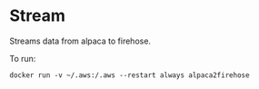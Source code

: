 # Stream

Streams data from alpaca to firehose.

To run:

```docker run -v ~/.aws:/.aws --restart always alpaca2firehose```
